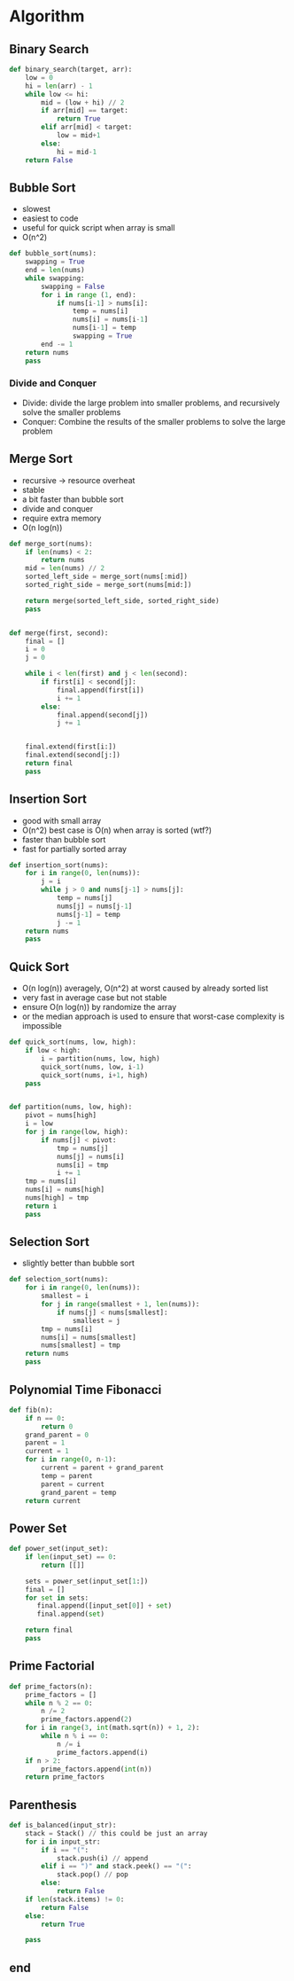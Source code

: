 # Algorithm

## Binary Search

```python
def binary_search(target, arr):
    low = 0
    hi = len(arr) - 1
    while low <= hi:
        mid = (low + hi) // 2
        if arr[mid] == target:
            return True
        elif arr[mid] < target:
            low = mid+1
        else:
            hi = mid-1
    return False
```

## Bubble Sort

- slowest
- easiest to code
- useful for quick script when array is small
- O(n^2)

```python
def bubble_sort(nums):
    swapping = True
    end = len(nums)
    while swapping:
        swapping = False
        for i in range (1, end):
            if nums[i-1] > nums[i]:
                temp = nums[i]
                nums[i] = nums[i-1]
                nums[i-1] = temp
                swapping = True
        end -= 1
    return nums
    pass
```

### Divide and Conquer

- Divide: divide the large problem into smaller problems, and recursively solve the smaller problems
- Conquer: Combine the results of the smaller problems to solve the large problem

## Merge Sort

- recursive -> resource overheat
- stable
- a bit faster than bubble sort
- divide and conquer
- require extra memory
- O(n log(n))

```python
def merge_sort(nums):
    if len(nums) < 2:
        return nums
    mid = len(nums) // 2
    sorted_left_side = merge_sort(nums[:mid])
    sorted_right_side = merge_sort(nums[mid:])

    return merge(sorted_left_side, sorted_right_side)
    pass


def merge(first, second):
    final = []
    i = 0
    j = 0

    while i < len(first) and j < len(second):
        if first[i] < second[j]:
            final.append(first[i])
            i += 1
        else:
            final.append(second[j])
            j += 1


    final.extend(first[i:])
    final.extend(second[j:])
    return final
    pass
```

## Insertion Sort

- good with small array
- O(n^2) best case is O(n) when array is sorted (wtf?)
- faster than bubble sort
- fast for partially sorted array

```python
def insertion_sort(nums):
    for i in range(0, len(nums)):
        j = i
        while j > 0 and nums[j-1] > nums[j]:
            temp = nums[j]
            nums[j] = nums[j-1]
            nums[j-1] = temp
            j -= 1
    return nums
    pass
```

## Quick Sort

- O(n log(n)) averagely, O(n^2) at worst caused by already sorted list
- very fast in average case but not stable
- ensure O(n log(n)) by randomize the array
- or the median approach is used to ensure that worst-case complexity is impossible

```python
def quick_sort(nums, low, high):
    if low < high:
        i = partition(nums, low, high)
        quick_sort(nums, low, i-1)
        quick_sort(nums, i+1, high)
    pass


def partition(nums, low, high):
    pivot = nums[high]
    i = low
    for j in range(low, high):
        if nums[j] < pivot:
            tmp = nums[j]
            nums[j] = nums[i]
            nums[i] = tmp
            i += 1
    tmp = nums[i]
    nums[i] = nums[high]
    nums[high] = tmp
    return i
    pass
```

## Selection Sort

- slightly better than bubble sort

```python
def selection_sort(nums):
    for i in range(0, len(nums)):
        smallest = i
        for j in range(smallest + 1, len(nums)):
            if nums[j] < nums[smallest]:
                smallest = j
        tmp = nums[i]
        nums[i] = nums[smallest]
        nums[smallest] = tmp
    return nums
    pass
```

## Polynomial Time Fibonacci

```python
def fib(n):
    if n == 0:
        return 0
    grand_parent = 0
    parent = 1
    current = 1
    for i in range(0, n-1):
        current = parent + grand_parent
        temp = parent
        parent = current
        grand_parent = temp
    return current
```

## Power Set

```python
def power_set(input_set):
    if len(input_set) == 0:
        return [[]]

    sets = power_set(input_set[1:])
    final = []
    for set in sets:
       final.append([input_set[0]] + set)
       final.append(set)

    return final
    pass
```

## Prime Factorial

```python
def prime_factors(n):
    prime_factors = []
    while n % 2 == 0:
        n /= 2
        prime_factors.append(2)
    for i in range(3, int(math.sqrt(n)) + 1, 2):
        while n % i == 0:
            n /= i
            prime_factors.append(i)
    if n > 2:
        prime_factors.append(int(n))
    return prime_factors
```

## Parenthesis

```python
def is_balanced(input_str):
    stack = Stack() // this could be just an array
    for i in input_str:
        if i == "(":
            stack.push(i) // append
        elif i == ")" and stack.peek() == "(":
            stack.pop() // pop
        else:
            return False
    if len(stack.items) != 0:
        return False
    else:
        return True

    pass
```

## end
